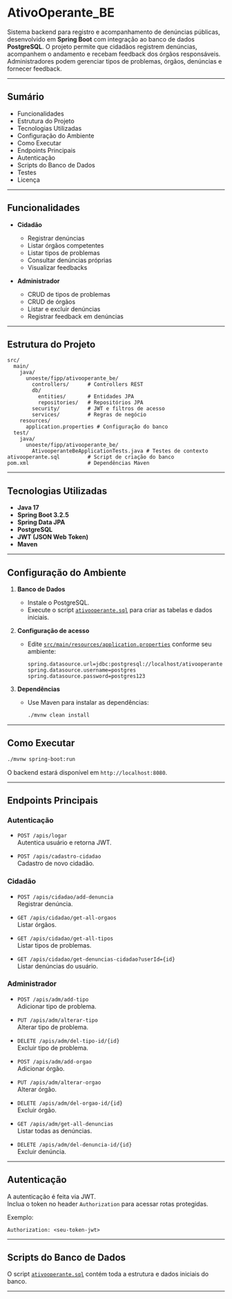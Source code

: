 # AtivoOperante_BE

Sistema backend para registro e acompanhamento de denúncias públicas, desenvolvido em **Spring Boot** com integração ao banco de dados **PostgreSQL**. O projeto permite que cidadãos registrem denúncias, acompanhem o andamento e recebam feedback dos órgãos responsáveis. Administradores podem gerenciar tipos de problemas, órgãos, denúncias e fornecer feedback.

---

## Sumário

- Funcionalidades
- Estrutura do Projeto
- Tecnologias Utilizadas
- Configuração do Ambiente
- Como Executar
- Endpoints Principais
- Autenticação
- Scripts do Banco de Dados
- Testes
- Licença

---

## Funcionalidades

- **Cidadão**
  - Registrar denúncias
  - Listar órgãos competentes
  - Listar tipos de problemas
  - Consultar denúncias próprias
  - Visualizar feedbacks

- **Administrador**
  - CRUD de tipos de problemas
  - CRUD de órgãos
  - Listar e excluir denúncias
  - Registrar feedback em denúncias

---

## Estrutura do Projeto

```
src/
  main/
    java/
      unoeste/fipp/ativooperante_be/
        controllers/      # Controllers REST
        db/
          entities/       # Entidades JPA
          repositories/   # Repositórios JPA
        security/         # JWT e filtros de acesso
        services/         # Regras de negócio
    resources/
      application.properties # Configuração do banco
  test/
    java/
      unoeste/fipp/ativooperante_be/
        AtivooperanteBeApplicationTests.java # Testes de contexto
ativooperante.sql         # Script de criação do banco
pom.xml                   # Dependências Maven
```

---

## Tecnologias Utilizadas

- **Java 17**
- **Spring Boot 3.2.5**
- **Spring Data JPA**
- **PostgreSQL**
- **JWT (JSON Web Token)**
- **Maven**

---

## Configuração do Ambiente

1. **Banco de Dados**
   - Instale o PostgreSQL.
   - Execute o script [`ativooperante.sql`](ativooperante.sql) para criar as tabelas e dados iniciais.

2. **Configuração de acesso**
   - Edite [`src/main/resources/application.properties`](src/main/resources/application.properties) conforme seu ambiente:
     ```
     spring.datasource.url=jdbc:postgresql://localhost/ativooperante
     spring.datasource.username=postgres
     spring.datasource.password=postgres123
     ```

3. **Dependências**
   - Use Maven para instalar as dependências:
     ```sh
     ./mvnw clean install
     ```

---

## Como Executar

```sh
./mvnw spring-boot:run
```
O backend estará disponível em `http://localhost:8080`.

---

## Endpoints Principais

### Autenticação

- `POST /apis/logar`  
  Autentica usuário e retorna JWT.

- `POST /apis/cadastro-cidadao`  
  Cadastro de novo cidadão.

### Cidadão

- `POST /apis/cidadao/add-denuncia`  
  Registrar denúncia.

- `GET /apis/cidadao/get-all-orgaos`  
  Listar órgãos.

- `GET /apis/cidadao/get-all-tipos`  
  Listar tipos de problemas.

- `GET /apis/cidadao/get-denuncias-cidadao?userId={id}`  
  Listar denúncias do usuário.

### Administrador

- `POST /apis/adm/add-tipo`  
  Adicionar tipo de problema.

- `PUT /apis/adm/alterar-tipo`  
  Alterar tipo de problema.

- `DELETE /apis/adm/del-tipo-id/{id}`  
  Excluir tipo de problema.

- `POST /apis/adm/add-orgao`  
  Adicionar órgão.

- `PUT /apis/adm/alterar-orgao`  
  Alterar órgão.

- `DELETE /apis/adm/del-orgao-id/{id}`  
  Excluir órgão.

- `GET /apis/adm/get-all-denuncias`  
  Listar todas as denúncias.

- `DELETE /apis/adm/del-denuncia-id/{id}`  
  Excluir denúncia.

---

## Autenticação

A autenticação é feita via JWT.  
Inclua o token no header `Authorization` para acessar rotas protegidas.

Exemplo:
```
Authorization: <seu-token-jwt>
```

---

## Scripts do Banco de Dados

O script [`ativooperante.sql`](ativooperante.sql) contém toda a estrutura e dados iniciais do banco.

---
